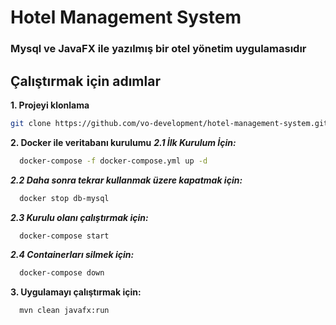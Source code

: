 # Hotel Management System

### Mysql ve JavaFX ile yazılmış bir otel yönetim uygulamasıdır

## Çalıştırmak için adımlar

**1. Projeyi klonlama**
```bash
git clone https://github.com/vo-development/hotel-management-system.git
```
**2. Docker ile veritabanı kurulumu**
***2.1 İlk Kurulum İçin:***
```bash
  docker-compose -f docker-compose.yml up -d
```
***2.2 Daha sonra tekrar kullanmak üzere kapatmak için:***
```bash
  docker stop db-mysql
```
***2.3 Kurulu olanı çalıştırmak için:***
```bash
  docker-compose start
```
***2.4 Containerları silmek için:***
```bash
  docker-compose down
```

**3. Uygulamayı çalıştırmak için:**
```bash
  mvn clean javafx:run
```


